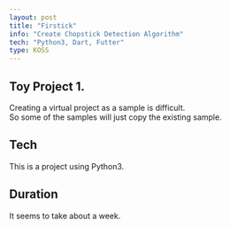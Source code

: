 ```yaml
---
layout: post
title: "Firstick"
info: "Create Chopstick Detection Algorithm"
tech: "Python3, Dart, Futter"
type: KOSS
---
```


## Toy Project 1.

Creating a virtual project as a sample is difficult.  
So some of the samples will just copy the existing sample.

## Tech

This is a project using Python3.

## Duration

It seems to take about a week.
